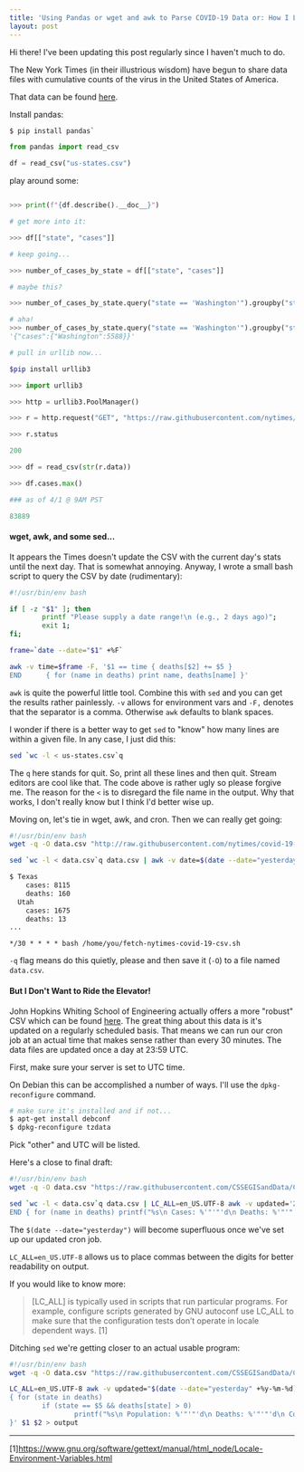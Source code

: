 ```yaml
---
title: 'Using Pandas or wget and awk to Parse COVID-19 Data or: How I Learned to Stop Worrying and Love the Virus'
layout: post
---
```


Hi there! I've been updating this post regularly since I haven't much to do.

The New York Times (in their illustrious wisdom) have begun to share data files with cumulative counts of the virus in the United States of America. 

That data can be found [here](https://github.com/nytimes/covid-19-data).

Install pandas:

```bash
$ pip install pandas`
```

```python
from pandas import read_csv

df = read_csv("us-states.csv")

```

play around some:

```python

>>> print(f"{df.describe().__doc__}")

# get more into it:

>>> df[["state", "cases"]]

# keep going...

>>> number_of_cases_by_state = df[["state", "cases"]]

# maybe this?

>>> number_of_cases_by_state.query("state == 'Washington'").groupby("state").max()

# aha!
>>> number_of_cases_by_state.query("state == 'Washington'").groupby("state").max().to_json()
'{"cases":{"Washington":5588}}'

# pull in urllib now...

```
```bash
$pip install urllib3
```

```python
>>> import urllib3

>>> http = urllib3.PoolManager()

>>> r = http.request("GET", "https://raw.githubusercontent.com/nytimes/covid-19-data/master/us-states.csv")

>>> r.status

200

>>> df = read_csv(str(r.data))

>>> df.cases.max()

### as of 4/1 @ 9AM PST

83889
```

#### wget, awk, and some sed...

It appears the Times doesn't update the CSV with the current day's stats until the next day. That is somewhat annoying. Anyway, I wrote a small bash script to query the CSV by date (rudimentary):

```bash
#!/usr/bin/env bash

if [ -z "$1" ]; then
        printf "Please supply a date range!\n (e.g., 2 days ago)";
        exit 1;
fi;

frame=`date --date="$1" +%F`

awk -v time=$frame -F, '$1 == time { deaths[$2] += $5 }
END      { for (name in deaths) print name, deaths[name] }'
```

`awk` is quite the powerful little tool. Combine this with `sed` and you can get the results rather painlessly. `-v` allows for environment vars and `-F,` denotes that the separator is a comma. Otherwise `awk` defaults to blank spaces.

I wonder if there is a better way to get `sed` to "know" how many lines are within a given file. In any case, I just did this:

```bash
sed `wc -l < us-states.csv`q
```

The `q` here stands for quit. So, print all these lines and then quit. Stream editors are cool like that. The code above is rather ugly so please forgive me. The reason for the `<` is to disregard the file name in the output. Why that works, I don't really know but I think I'd better wise up.

Moving on, let's tie in wget, awk, and cron. Then we can really get going:

```bash
#!/usr/bin/env bash
wget -q -O data.csv "http://raw.githubusercontent.com/nytimes/covid-19-data/master/us-states.csv"

sed `wc -l < data.csv`q data.csv | awk -v date=$(date --date="yesterday" +%F), -F, '$1 == date { printf("%s\n\t cases: %d\n\t deaths: %d\n", $2, $4, %5) }' > /dev/tty1

$ Texas
	cases: 8115
	deaths: 160
  Utah 
	cases: 1675
	deaths: 13
...
```

`*/30 * * * * bash /home/you/fetch-nytimes-covid-19-csv.sh`

`-q` flag means do this quietly, please and then save it (`-O`) to a file named `data.csv`.

#### But I Don't Want to Ride the Elevator!

John Hopkins Whiting School of Engineering actually offers a more "robust" CSV which can be found [here](https://github.com/CSSEGISandData/COVID-19/tree/master/csse_covid_19_data). The great thing about this data is it's updated on a regularly scheduled basis. That means we can run our cron job at an actual time that makes sense rather than every 30 minutes. The data files are updated once a day at 23:59 UTC.

First, make sure your server is set to UTC time.

On Debian this can be accomplished a number of ways. I'll use the `dpkg-reconfigure` command. 

```bash
# make sure it's installed and if not...
$ apt-get install debconf
$ dpkg-reconfigure tzdata
```

Pick "other" and UTC will be listed.

Here's a close to final draft:

```bash
#!/usr/bin/env bash
wget -q -O data.csv "https://raw.githubusercontent.com/CSSEGISandData/COVID-19/master/csse_covid_19_data/csse_covid_19_daily_reports/$(date --date="yesterday" +%m-%d-%Y).csv"

sed `wc -l < data.csv`q data.csv | LC_ALL=en_US.UTF-8 awk -v updated='2020-04-07 23:00:00' -F, '$5 > updated { deaths[$3] += $9; confirmed[$3] += $8 } 
END { for (name in deaths) printf("%s\n Cases: %'"'"'d\n Deaths: %'"'"'d\n", name, confirmed[name], deaths[name]) }' > output
```

The `$(date --date="yesterday")` will become superfluous once we've set up our updated cron job.

`LC_ALL=en_US.UTF-8` allows us to place commas between the digits for better readability on output. 

If you would like to know more:

> [LC_ALL] is typically used in scripts that run particular programs. For example, configure scripts generated by GNU autoconf use LC_ALL to make sure that the configuration tests don’t operate in locale dependent ways. [1]

Ditching `sed` we're getting closer to an actual usable program:

```bash
#!/usr/bin/env bash
wget -q -O data.csv "https://raw.githubusercontent.com/CSSEGISandData/COVID-19/master/csse_covid_19_data/csse_covid_19_daily_reports/$(date --date="yesterday" +%m-%d-%Y).csv"

LC_ALL=en_US.UTF-8 awk -v updated="$(date --date="yesterday" +%y-%m-%d) 23:00:00" -F, 'FNR==NR && $5 > updated { deaths[$3] += $9; confirmed[$3] += $8; next } 
{ for (state in deaths)
        if (state == $5 && deaths[state] > 0)
                printf("%s\n Population: %'"'"'d\n Deaths: %'"'"'d\n Confirmed: %'"'"'d\n '%' Dead: %'"'"'f\n '%' Confirmed: %f\n", state, $16, deaths[state], confirmed[state], deaths[state] / $16 * 100, confirmed[state] / $16 * 100)
}' $1 $2 > output
```


<hr>

[1]https://www.gnu.org/software/gettext/manual/html_node/Locale-Environment-Variables.html
